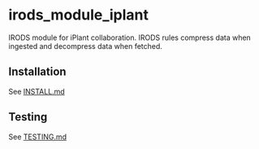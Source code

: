 # irods_module_iplant

IRODS module for iPlant collaboration. IRODS rules compress data when ingested and decompress data when fetched.

## Installation

See [INSTALL.md](INSTALL.md)

## Testing

See [TESTING.md](TESTING.md)
